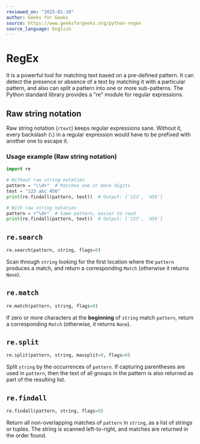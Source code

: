 ```yaml
---
reviewed_on: "2025-01-10"
author: Geeks for Geeks
source: https://www.geeksforgeeks.org/python-regex
source_language: English
---
```


# RegEx

It is a powerful tool for matching text based on a pre-defined pattern. It can detect the presence or absence of a text by matching it with a particular pattern, and also can split a pattern into one or more sub-patterns. The Python standard library provides a "re" module for regular expressions.

## Raw string notation

Raw string notation (`rtext`) keeps regular expressions sane. Without it, every backslash (`\`) in a regular expression would have to be prefixed with another one to escape it.

### Usage example (Raw string notation)

```python
import re

# Without raw string notation
pattern = "\\d+"  # Matches one or more digits
text = "123 abc 456"
print(re.findall(pattern, text))  # Output: ['123', '456']

# With raw string notation
pattern = r"\d+"  # Same pattern, easier to read
print(re.findall(pattern, text))  # Output: ['123', '456']
```

## `re.search`

```python
re.search(pattern, string, flags=0)
```

Scan through `string` looking for the first location where the `pattern` produces a match, and return a corresponding `Match` (otherwise it returns `None`).

## `re.match`

```python
re.match(pattern, string, flags=0)
```

If zero or more characters at the **beginning** of `string` match `pattern`, return a corresponding `Match` (otherwise, it returns `None`).

## `re.split`

```python
re.split(pattern, string, maxsplit=0, flags=0)
```

Split `string` by the occurrences of `pattern`. If capturing parentheses are used in `pattern`, then the text of all groups in the pattern is also returned as part of the resulting list.

## `re.findall`

```python
re.findall(pattern, string, flags=0)
```

Return all non-overlapping matches of `pattern` in `string`, as a list of strings or tuples. The string is scanned left-to-right, and matches are returned in the order found.
